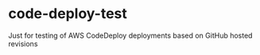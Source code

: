 code-deploy-test
================

Just for testing of AWS CodeDeploy deployments based on GitHub hosted revisions
